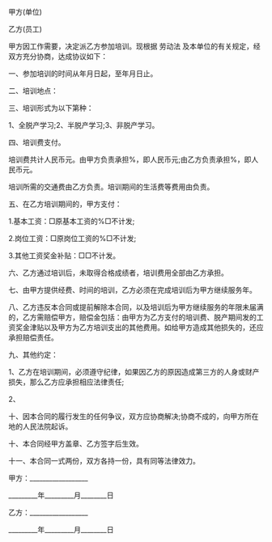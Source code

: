 
 


甲方(单位)


乙方(员工)


甲方因工作需要，决定派乙方参加培训。现根据
劳动法
及本单位的有关规定，经双方充分协商，达成协议如下：


一、参加培训的时间从年月日起，至年月日止。


二、培训地点：


三、培训形式为以下第种：


1、全脱产学习;2、半脱产学习;3、非脱产学习。


四、培训费支付。


培训费共计人民币元。由甲方负责承担%，即人民币元;由乙方负责承担%，即人民币元。


培训所需的交通费由乙方负责。培训期间的生活费等费用由负责。


五、在乙方培训期间的，甲方支付：


1.基本工资：□原基本工资的%□不计发;


2.岗位工资：□原岗位工资的%□不计发;


3.其他工资奖金补贴：□□不计发。


六、乙方通过培训后，未取得合格成绩者，培训费用全部由乙方承担。


七、由甲方提供经费、时间的培训，乙方必须在完成培训后为甲方继续服务年。


八、乙方违反本合同或提前解除本合同，以及培训后为甲方继续服务的年限未届满的，乙方需赔偿甲方，赔偿金包括：由甲方为乙方支付的培训费、脱产期间发的工资奖金津贴以及甲方为乙方培训支出的其他费用。如给甲方造成其他损失的，还应承担赔偿责任。


九、其他约定：


1、乙方在培训期间，必须遵守纪律，如果因乙方的原因造成第三方的人身或财产损失，那么乙方应承担相应法律责任;


2、


十、因本合同的履行发生的任何争议，双方应协商解决;协商不成的，向甲方所在地的人民法院起诉。


十、本合同经甲方盖章、乙方签字后生效。


十一、本合同一式两份，双方各持一份，具有同等法律效力。


甲方：__________________


_________年_________月________日


乙方：__________________


_________年_________月________日
 


 

 
 
 
 
 
  


  
 

  


  


  
 
 
 
 


